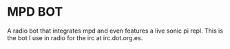 # MPD BOT

A radio bot that integrates mpd and even features a live sonic pi repl. This is the bot I use in radio for the irc at irc.dot.org.es.

